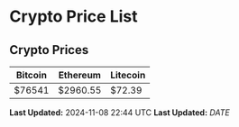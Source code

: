 # Crypto Price List

## Crypto Prices
| Bitcoin | Ethereum | Litecoin |
| ------- | -------- | -------- |
| $76541 | $2960.55 | $72.39 |
**Last Updated:** 2024-11-08 22:44 UTC
**Last Updated:** $DATE$
